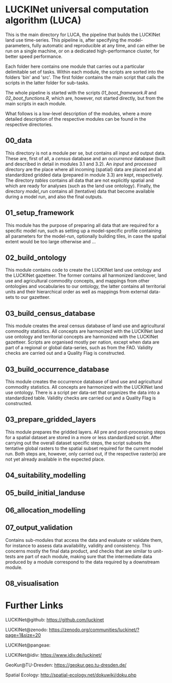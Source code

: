 # LUCKINet universal computation algorithm (LUCA)

This is the main directory for LUCA, the pipeline that builds the LUCKINet land use time-series. This pipeline is, after specifying the model-parameters, fully automatic and reproducible at any time, and can either be run on a single machine, or on a dedicated high-performance cluster, for better speed performance.

Each folder here contains one module that carries out a particular delimitable set of tasks. Within each module, the scripts are sorted into the folders 'bin' and 'src'. The first folder contains the main script that calls the scripts in the latter folder for sub-tasks.

The whole pipeline is started with the scripts *01_boot_framework.R* and *02_boot_functions.R*, which are, however, not started directly, but from the main scripts in each module.

What follows is a low-level description of the modules, where a more detailed description of the respective modules can be found in the respective directories.

## 00_data

This directory is not a module per se, but contains all input and output data. These are, first of all, a *census* database and an *occurrence* database (built and described in detail in modules 3.1 and 3.2). An *input* and *processed* directory are the place where all incoming (spatial) data are placed and all standardized gridded data (prepared in module 3.3) are kept, respectively. The directory *tables* contains all data that are not explicitly spatial and which are ready for analyses (such as the land use ontology). Finally, the directory *model_run* contains all (tentative) data that become available during a model run, and also the final outputs.

## 01_setup_framework

This module has the purpose of preparing all data that are required for a specific model run, such as setting up a model-specific profile containing all parameters for the model-run, optionally building tiles, in case the spatial extent would be too large otherwise and ...

## 02_build_ontology

This module contains code to create the LUCKINet land use ontology and the LUCKINet gazetteer. The former contains all harmonized landcover, land use and agricultural commodity concepts, and mappings from other ontologies and vocabularies to our ontology, the latter contains all territorial units and their hierarchical order as well as mappings from external data-sets to our gazetteer.

## 03_build_census_database

This module creates the areal census database of land use and agricultural commodity statistics. All concepts are harmonized with the LUCKINet land use ontology and territorial concepts are harmonized with the LUCKINet gazetteer. Scripts are organised mostly per nation, except when data are part of a regional or global data-series, such as from the FAO. Validity checks are carried out and a Quality Flag is constructed.

## 03_build_occurrence_database

This module creates the occurrence database of land use and agricultural commodity statistics. All concepts are harmonized with the LUCKINet land use ontology. There is a script per data-set that organizes the data into a standardized table. Validity checks are carried out and a Quality Flag is constructed.

## 03_prepare_gridded_layers

This module prepares the gridded layers. All pre and post-processing steps for a spatial dataset are stored in a more or less standardized script. After carrying out the overall dataset specific steps, the script subsets the tentative global rasters to the spatial subset required for the current model run. Both steps are, however, only carried out, if the respective raster(s) are not yet already available in the expected place.  

## 04_suitability_modelling

## 05_build_initial_landuse

## 06_allocation_modelling

## 07_output_validation

Contains sub-modules that access the data and evaluate or validate them, for instance to assess data availability, validity and consistency. This concerns mostly the final data product, and checks that are similar to unit-tests are part of each module, making sure that the intermediate data produced by a module correspond to the data required by a downstream module.

## 08_visualisation

# Further Links

LUCKINet\@github: <https://github.com/luckinet>

LUCKINet\@zenodo: <https://zenodo.org/communities/luckinet/?page=1&size=20>

LUCKINet\@pangeae:

LUCKINet\@idiv: <https://www.idiv.de/luckinet/>

GeoKur\@TU-Dresden: <https://geokur.geo.tu-dresden.de/>

Spatial Ecology: <http://spatial-ecology.net/dokuwiki/doku.php>
